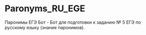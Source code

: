 # Paronyms_RU_EGE
Паронимы ЕГЭ Бот - Бот для подготовки к заданию № 5 ЕГЭ по русскому языку (знание паронимов).
